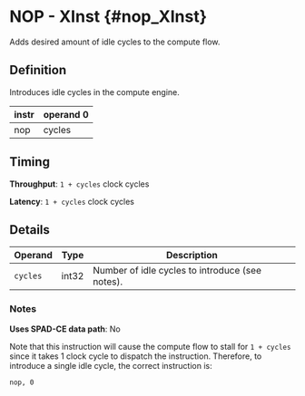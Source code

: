 # NOP - XInst {#nop_XInst}

Adds desired amount of idle cycles to the compute flow.

## Definition

Introduces idle cycles in the compute engine.

| instr | operand 0 |
|-|-|
| nop | cycles |

## Timing

**Throughput**: `1 + cycles` clock cycles

**Latency**: `1 + cycles` clock cycles

## Details

| Operand | Type | Description |
|-|-|-|
| `cycles` | int32 | Number of idle cycles to introduce (see notes). |

### Notes

**Uses SPAD-CE data path**: No

Note that this instruction will cause the compute flow to stall for `1 + cycles` since it takes 1 clock cycle to dispatch the instruction. Therefore, to introduce a single idle cycle, the correct instruction is:

```
nop, 0
```
